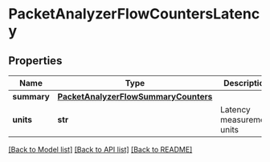 # PacketAnalyzerFlowCountersLatency

## Properties
Name | Type | Description | Notes
------------ | ------------- | ------------- | -------------
**summary** | [**PacketAnalyzerFlowSummaryCounters**](PacketAnalyzerFlowSummaryCounters.md) |  | 
**units** | **str** | Latency measurement units | 

[[Back to Model list]](../README.md#documentation-for-models) [[Back to API list]](../README.md#documentation-for-api-endpoints) [[Back to README]](../README.md)


